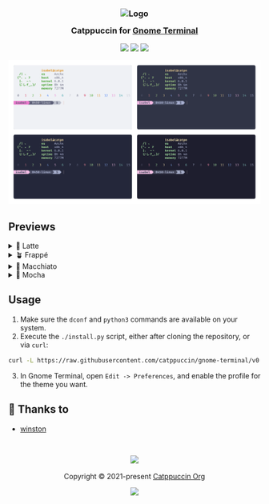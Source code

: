 <h3 align="center">
	<img src="https://raw.githubusercontent.com/catppuccin/catppuccin/main/assets/logos/exports/1544x1544_circle.png" width="100" alt="Logo"/><br/>
	<img src="https://raw.githubusercontent.com/catppuccin/catppuccin/main/assets/misc/transparent.png" height="30" width="0px"/>
	Catppuccin for <a href="https://wiki.gnome.org/Apps/Terminal">Gnome Terminal</a>
	<img src="https://raw.githubusercontent.com/catppuccin/catppuccin/main/assets/misc/transparent.png" height="30" width="0px"/>
</h3>

<p align="center">
    <a href="https://github.com/catppuccin/gnome-terminal/stargazers"><img src="https://img.shields.io/github/stars/catppuccin/gnome-terminal?colorA=363a4f&colorB=b7bdf8&style=for-the-badge"></a>
    <a href="https://github.com/catppuccin/gnome-terminal/issues"><img src="https://img.shields.io/github/issues/catppuccin/gnome-terminal?colorA=363a4f&colorB=f5a97f&style=for-the-badge"></a>
    <a href="https://github.com/catppuccin/gnome-terminal/contributors"><img src="https://img.shields.io/github/contributors/catppuccin/gnome-terminal?colorA=363a4f&colorB=a6da95&style=for-the-badge"></a>
</p>

<p align="center">
  <img src="assets/res.webp"/>
</p>

## Previews

<details>
<summary>🌻 Latte</summary>
<img src="assets/latte.webp"/>
</details>
<details>
<summary>🪴 Frappé</summary>
<img src="assets/frappe.webp"/>
</details>
<details>
<summary>🌺 Macchiato</summary>
<img src="assets/macchiato.webp"/>
</details>
<details>
<summary>🌿 Mocha</summary>
<img src="assets/mocha.webp"/>
</details>

## Usage

1. Make sure the `dconf` and `python3` commands are available on your system.
2. Execute the `./install.py` script, either after cloning the repository, or via `curl`:
```bash
curl -L https://raw.githubusercontent.com/catppuccin/gnome-terminal/v0.2.0/install.py | python3 -
```
3. In Gnome Terminal, open `Edit -> Preferences`, and enable the profile for the theme you want.

## 💝 Thanks to

- [winston](https://github.com/nekowinston)

&nbsp;

<p align="center"><img src="https://raw.githubusercontent.com/catppuccin/catppuccin/main/assets/footers/gray0_ctp_on_line.svg?sanitize=true" /></p>
<p align="center">Copyright &copy; 2021-present <a href="https://github.com/catppuccin" target="_blank">Catppuccin Org</a>
<p align="center"><a href="https://github.com/catppuccin/catppuccin/blob/main/LICENSE"><img src="https://img.shields.io/static/v1.svg?style=for-the-badge&label=License&message=MIT&logoColor=d9e0ee&colorA=363a4f&colorB=b7bdf8"/></a></p>

